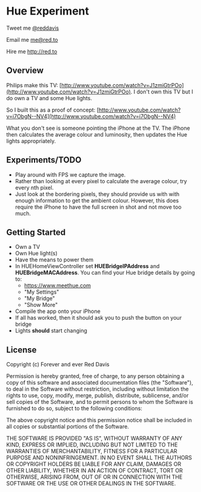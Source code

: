 # Hue Experiment

Tweet me [@reddavis](http://twitter.com/reddavis)

Email me me@red.to

Hire me http://red.to

## Overview

Philips make this TV: [http://www.youtube.com/watch?v=J1zmiGtrPOo](http://www.youtube.com/watch?v=J1zmiGtrPOo). I don't own this TV but I do own a TV and some Hue lights. 

So I built this as a proof of concept: [http://www.youtube.com/watch?v=i7ObgN--NV4](http://www.youtube.com/watch?v=i7ObgN--NV4)

What you don't see is someone pointing the iPhone at the TV. The iPhone then calculates the average colour and luminosity, then updates the Hue lights appropriately.

## Experiments/TODO

- Play around with FPS we capture the image.
- Rather than looking at every pixel to calculate the average colour, try every nth pixel.
- Just look at the bordering pixels, they should provide us with with enough information to get the ambient colour. However, this does require the iPhone to have the full screen in shot and not move too much.

## Getting Started

- Own a TV
- Own Hue light(s)
- Have the means to power them
- In HUEHomeViewController set **HUEBridgeIPAddress** and **HUEBridgeMACAddress**. You can find your Hue bridge details by going to:
	- https://www.meethue.com
	- "My Settings"
	- "My Bridge"
	- "Show More"
- Compile the app onto your iPhone
- If all has worked, then it should ask you to push the button on your bridge
- Lights **should** start changing

## License

Copyright (c) Forever and ever Red Davis

Permission is hereby granted, free of charge, to any person obtaining
a copy of this software and associated documentation files (the
"Software"), to deal in the Software without restriction, including
without limitation the rights to use, copy, modify, merge, publish,
distribute, sublicense, and/or sell copies of the Software, and to
permit persons to whom the Software is furnished to do so, subject to
the following conditions:

The above copyright notice and this permission notice shall be
included in all copies or substantial portions of the Software.

THE SOFTWARE IS PROVIDED "AS IS", WITHOUT WARRANTY OF ANY KIND,
EXPRESS OR IMPLIED, INCLUDING BUT NOT LIMITED TO THE WARRANTIES OF
MERCHANTABILITY, FITNESS FOR A PARTICULAR PURPOSE AND
NONINFRINGEMENT. IN NO EVENT SHALL THE AUTHORS OR COPYRIGHT HOLDERS BE
LIABLE FOR ANY CLAIM, DAMAGES OR OTHER LIABILITY, WHETHER IN AN ACTION
OF CONTRACT, TORT OR OTHERWISE, ARISING FROM, OUT OF OR IN CONNECTION
WITH THE SOFTWARE OR THE USE OR OTHER DEALINGS IN THE SOFTWARE.
